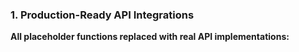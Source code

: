 ### 1. Production-Ready API Integrations

**All placeholder functions replaced with real API implementations:**
